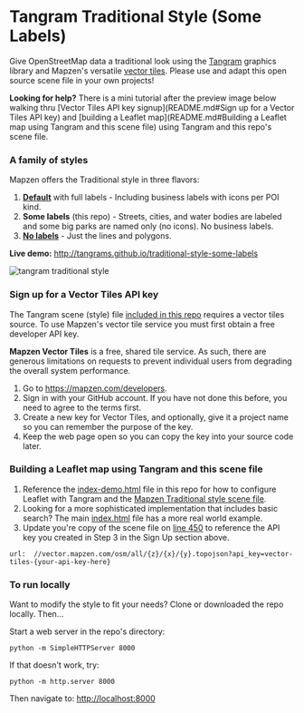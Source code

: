 # Tangram Traditional Style (Some Labels)

Give OpenStreetMap data a traditional look using the [Tangram](http://github.com/tangrams/tangram) graphics library and Mapzen's versatile [vector tiles](https://mapzen.com/projects/vector-tiles/). Please use and adapt this open source scene file in your own projects!

**Looking for help?** There is a mini tutorial after the preview image below walking thru [Vector Tiles API key signup](README.md#Sign up for a Vector Tiles API key) and [building a Leaflet map](README.md#Building a Leaflet map using Tangram and this scene file) using Tangram and this repo's scene file.

### A family of styles

Mapzen offers the Traditional style in three flavors:

1. **[Default](https://github.com/tangrams/traditional-style)** with full labels - Including business labels with icons per POI kind.
2. **Some labels** (this repo) - Streets, cities, and water bodies are labeled and some big parks are named only (no icons). No business labels.
3. **[No labels](https://github.com/tangrams/traditional-style-no-labels)** - Just the lines and polygons.


**Live demo:** http://tangrams.github.io/traditional-style-some-labels

![tangram traditional style](https://cloud.githubusercontent.com/assets/853051/11084429/f615a860-87ef-11e5-8ca9-6c46cec3534b.png)


### Sign up for a Vector Tiles API key

The Tangram scene (style) file [included in this repo](traditional-style-some-labels.yaml) requires a vector tiles source. To use Mapzen's vector tile service you must first obtain a free developer API key. 

**Mapzen Vector Tiles** is a free, shared tile service. As such, there are generous limitations on requests to prevent individual users from degrading the overall system performance.

1. Go to https://mapzen.com/developers.
2. Sign in with your GitHub account. If you have not done this before, you need to agree to the terms first.
3. Create a new key for Vector Tiles, and optionally, give it a project name so you can remember the purpose of the key.
4. Keep the web page open so you can copy the key into your source code later.

### Building a Leaflet map using Tangram and this scene file

1. Reference the [index-demo.html](index-demo.html) file in this repo for how to configure Leaflet with Tangram and the [Mapzen Traditional style scene file](traditional-style-some-labels.yaml). 
2. Looking for a more sophisticated implementation that includes basic search? The main [index.html](index.html) file has a more real world example.
3. Update you're copy of the scene file on [line 450](https://github.com/tangrams/traditional-style-some-labels/blob/gh-pages/traditional-style-some-labels.yaml#L450) to reference the API key you created in Step 3 in the Sign Up section above. 

```
url:  //vector.mapzen.com/osm/all/{z}/{x}/{y}.topojson?api_key=vector-tiles-{your-api-key-here}
```


### To run locally

Want to modify the style to fit your needs? Clone or downloaded the repo locally. Then...

Start a web server in the repo's directory:

    python -m SimpleHTTPServer 8000
    
If that doesn't work, try:

    python -m http.server 8000
    
Then navigate to: [http://localhost:8000](http://localhost:8000)